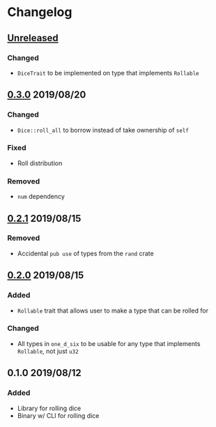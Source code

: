 # Changelog

## [Unreleased](https://github.com/spenserblack/one-d-six-rs/compare/v0.3.0...master)
### Changed
- `DiceTrait` to be implemented on type that implements `Rollable`

## [0.3.0] 2019/08/20
### Changed
- `Dice::roll_all` to borrow instead of take ownership of `self`

### Fixed
- Roll distribution

### Removed
- `num` dependency

## [0.2.1] 2019/08/15
### Removed
- Accidental `pub use` of types from the `rand` crate

## [0.2.0] 2019/08/15
### Added
- `Rollable` trait that allows user to make a type that can be rolled for

### Changed
- All types in `one_d_six` to be usable for any type that implements `Rollable`, not just `u32`

## 0.1.0 2019/08/12
### Added
- Library for rolling dice
- Binary w/ CLI for rolling dice

[0.3.0]: https://github.com/spenserblack/one-d-six-rs/compare/v0.2.1...v0.3.0
[0.2.1]: https://github.com/spenserblack/one-d-six-rs/compare/v0.2.0...v0.2.1
[0.2.0]: https://github.com/spenserblack/one-d-six-rs/compare/v0.1.0...v0.2.0

